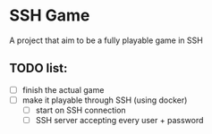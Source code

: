 # SSH Game
A project that aim to be a fully playable game in SSH

## TODO list:
- [ ] finish the actual game
- [ ] make it playable through SSH (using docker)
  - [ ] start on SSH connection
  - [ ] SSH server accepting every user + password
